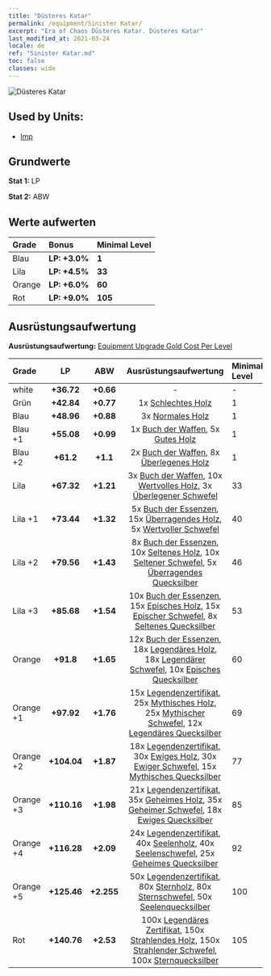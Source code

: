 ```yaml
---
title: "Düsteres Katar"
permalink: /equipment/Sinister Katar/
excerpt: "Era of Chaos Düsteres Katar. Düsteres Katar"
last_modified_at: 2021-03-24
locale: de
ref: "Sinister Katar.md"
toc: false
classes: wide
---
```


  ![Düsteres Katar](/images/e/e_5012.png)

## Used by Units:

* [Imp](/de/units/Imp/) 


## Grundwerte
 **Stat 1:** LP

 **Stat 2:** ABW

## Werte aufwerten

  |     Grade    |   Bonus | Minimal Level | 
  |:-------------|:--------|:--------------| 
  | Blau | **LP: +3.0%** | **1** | 
  | Lila | **LP: +4.5%** | **33** | 
  | Orange | **LP: +6.0%** | **60** | 
  | Rot | **LP: +9.0%** | **105** | 


## Ausrüstungsaufwertung
 **Ausrüstungsaufwertung:** [Equipment Upgrade Gold Cost Per Level](/equipment/EquipmentUpgradeCostPerLevel/) 

  |          Grade      | LP | ABW | Ausrüstungsaufwertung | Minimal Level |
  |:--------------------|:---------:|:---------:|:----------------:|:--------------|
  | white | **+36.72** | **+0.66** | - | - |
  | Grün | **+42.84** | **+0.77** | 1x [Schlechtes Holz](/de/Items/mat_1/) | 1 |
  | Blau | **+48.96** | **+0.88** | 3x [Normales Holz](/de/Items/mat_7/) | 1 |
  | Blau +1 | **+55.08** | **+0.99** | 1x [Buch der Waffen](/de/Items/mat_18/), 5x [Gutes Holz](/de/Items/mat_13/) | 1 |
  | Blau +2 | **+61.2** | **+1.1** | 2x [Buch der Waffen](/de/Items/mat_25/), 8x [Überlegenes Holz](/de/Items/mat_20/) | 1 |
  | Lila | **+67.32** | **+1.21** | 3x [Buch der Waffen](/de/Items/mat_32/), 10x [Wertvolles Holz](/de/Items/mat_27/), 3x [Überlegener Schwefel](/de/Items/mat_22/) | 33 |
  | Lila +1 | **+73.44** | **+1.32** | 5x [Buch der Essenzen](/de/Items/mat_39/), 15x [Überragendes Holz](/de/Items/mat_34/), 5x [Wertvoller Schwefel](/de/Items/mat_29/) | 40 |
  | Lila +2 | **+79.56** | **+1.43** | 8x [Buch der Essenzen](/de/Items/mat_46/), 10x [Seltenes Holz](/de/Items/mat_41/), 10x [Seltener Schwefel](/de/Items/mat_43/), 5x [Überragendes Quecksilber](/de/Items/mat_35/) | 46 |
  | Lila +3 | **+85.68** | **+1.54** | 10x [Buch der Essenzen](/de/Items/mat_53/), 15x [Episches Holz](/de/Items/mat_48/), 15x [Epischer Schwefel](/de/Items/mat_50/), 8x [Seltenes Quecksilber](/de/Items/mat_42/) | 53 |
  | Orange | **+91.8** | **+1.65** | 12x [Buch der Essenzen](/de/Items/mat_60/), 18x [Legendäres Holz](/de/Items/mat_55/), 18x [Legendärer Schwefel](/de/Items/mat_57/), 10x [Episches Quecksilber](/de/Items/mat_49/) | 60 |
  | Orange +1 | **+97.92** | **+1.76** | 15x [Legendenzertifikat](/de/Items/mat_67/), 25x [Mythisches Holz](/de/Items/mat_62/), 25x [Mythischer Schwefel](/de/Items/mat_64/), 12x [Legendäres Quecksilber](/de/Items/mat_56/) | 69 |
  | Orange +2 | **+104.04** | **+1.87** | 18x [Legendenzertifikat](/de/Items/mat_74/), 30x [Ewiges Holz](/de/Items/mat_69/), 30x [Ewiger Schwefel](/de/Items/mat_71/), 15x [Mythisches Quecksilber](/de/Items/mat_63/) | 77 |
  | Orange +3 | **+110.16** | **+1.98** | 21x [Legendenzertifikat](/de/Items/mat_81/), 35x [Geheimes Holz](/de/Items/mat_76/), 35x [Geheimer Schwefel](/de/Items/mat_78/), 18x [Ewiges Quecksilber](/de/Items/mat_70/) | 85 |
  | Orange +4 | **+116.28** | **+2.09** | 24x [Legendenzertifikat](/de/Items/mat_88/), 40x [Seelenholz](/de/Items/mat_83/), 40x [Seelenschwefel](/de/Items/mat_85/), 25x [Geheimes Quecksilber](/de/Items/mat_77/) | 92 |
  | Orange +5 | **+125.46** | **+2.255** | 50x [Legendenzertifikat](/de/Items/mat_95/), 80x [Sternholz](/de/Items/mat_90/), 80x [Sternschwefel](/de/Items/mat_92/), 50x [Seelenquecksilber](/de/Items/mat_84/) | 100 |
  | Rot | **+140.76** | **+2.53** | 100x [Legendäres Zertifikat](/de/Items/mat_102/), 150x [Strahlendes Holz](/de/Items/mat_97/), 150x [Strahlender Schwefel](/de/Items/mat_99/), 100x [Sternquecksilber](/de/Items/mat_91/) | 105 |

